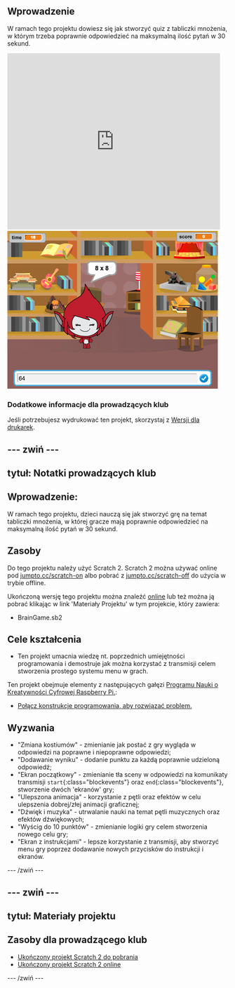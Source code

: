 ## Wprowadzenie

W ramach tego projektu dowiesz się jak stworzyć quiz z tabliczki mnożenia, w którym trzeba poprawnie odpowiedzieć na maksymalną ilość pytań w 30 sekund.

<div class="scratch-preview">
  <iframe allowtransparency="true" width="485" height="402" src="https://scratch.mit.edu/projects/embed/42225768/?autostart=false" frameborder="0"></iframe>
  <img src="images/brain-final.png">
</div>

### Dodatkowe informacje dla prowadzących klub

Jeśli potrzebujesz wydrukować ten projekt, skorzystaj z [Wersji dla drukarek](https://projects.raspberrypi.org/en/projects/brain-game/print).

## \--- zwiń \---

## tytuł: Notatki prowadzących klub

## Wprowadzenie:

W ramach tego projektu, dzieci nauczą się jak stworzyć grę na temat tabliczki mnożenia, w której gracze mają poprawnie odpowiedzieć na maksymalną ilość pytań w 30 sekund.

## Zasoby

Do tego projektu należy użyć Scratch 2. Scratch 2 można używać online pod [jumpto.cc/scratch-on](http://jumpto.cc/scratch-on) albo pobrać z [jumpto.cc/scratch-off](http://jumpto.cc/scratch-off) do użycia w trybie offline.

Ukończoną wersję tego projektu można znaleźć [online](http://scratch.mit.edu/projects/42225768/#editor) lub też można ją pobrać klikając w link 'Materiały Projektu' w tym projekcie, który zawiera:

* BrainGame.sb2

## Cele kształcenia

* Ten projekt umacnia wiedzę nt. poprzednich umiejętności programowania i demostruje jak można korzystać z transmisji celem stworzenia prostego systemu menu w grach.

Ten projekt obejmuje elementy z następujących gałęzi [Programu Nauki o Kreatywności Cyfrowej Raspberry Pi.](http://rpf.io/curriculum):

* [Połącz konstrukcje programowania, aby rozwiązać problem.](https://www.raspberrypi.org/curriculum/programming/builder)

## Wyzwania

* "Zmiana kostiumów" - zmienianie jak postać z gry wygląda w odpowiedzi na poprawne i niepoprawne odpowiedzi;
* "Dodawanie wyniku" - dodanie punktu za każdą poprawnie udzieloną odpowiedź;
* "Ekran początkowy" - zmienianie tła sceny w odpowiedzi na komunikaty transmisji `start`{:class="blockevents"} oraz `end`{:class="blockevents"}, stworzenie dwóch 'ekranów' gry;
* "Ulepszona animacja" - korzystanie z pętli oraz efektów w celu ulepszenia dobrej/złej animacji graficznej;
* "Dźwięk i muzyka" - utrwalanie nauki na temat pętli muzycznych oraz efektów dźwiękowych;
* "Wyścig do 10 punktów" - zmienianie logiki gry celem stworzenia nowego celu gry;
* "Ekran z instrukcjami" - lepsze korzystanie z transmisji, aby stworzyć menu gry poprzez dodawanie nowych przycisków do instrukcji i ekranów.

\--- /zwiń \---

## \--- zwiń \---

## tytuł: Materiały projektu

## Zasoby dla prowadzącego klub

* [Ukończony projekt Scratch 2 do pobrania](resources/BrainGame.sb2)
* [Ukończony projekt Scratch 2 online](http://scratch.mit.edu/projects/42225768/#editor)

\--- /zwiń \---